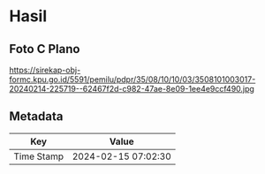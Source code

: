 # Hasil

## Foto C Plano

https://sirekap-obj-formc.kpu.go.id/5591/pemilu/pdpr/35/08/10/10/03/3508101003017-20240214-225719--62467f2d-c982-47ae-8e09-1ee4e9ccf490.jpg


## Metadata

| Key        | Value               |
| ---------- | ------------------- |
| Time Stamp | 2024-02-15 07:02:30 |



